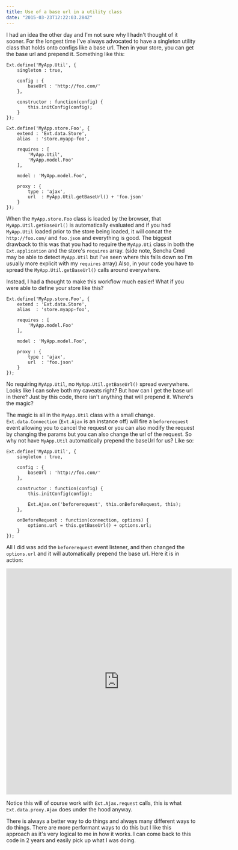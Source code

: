 ```yaml
---
title: Use of a base url in a utility class
date: "2015-03-23T12:22:03.284Z"
---
```


I had an idea the other day and I'm not sure why I hadn't thought of it sooner. For the longest time I've always advocated to have a singleton utility class that holds onto configs like a base url. Then in your store, you can get the base url and prepend it. Something like this:

    Ext.define('MyApp.Util', {
        singleton : true,

        config : {
        	baseUrl : 'http://foo.com/'
        },

        constructor : function(config) {
        	this.initConfig(config);
        }
    });

    Ext.define('MyApp.store.Foo', {
    	extend : 'Ext.data.Store',
        alias  : 'store.myapp-foo',

        requires : [
        	'MyApp.Util',
            'MyApp.model.Foo'
        ],

        model : 'MyApp.model.Foo',

        proxy : {
        	type : 'ajax',
            url  : MyApp.Util.getBaseUrl() + 'foo.json'
        }
    });

When the `MyApp.store.Foo` class is loaded by the browser, that `MyApp.Util.getBaseUrl()` is automatically evaluated and if you had `MyApp.Util` loaded prior to the store being loaded, it will concat the `http://foo.com/` and `foo.json` and everything is good. The biggest drawback to this was that you had to require the `MyApp.Uti` class in both the `Ext.application` and the store's `requires` array. (side note, Sencha Cmd may be able to detect `MyApp.Util` but I've seen where this falls down so I'm usually more explicit with my `requires` array) Also, in your code you have to spread the `MyApp.Util.getBaseUrl()` calls around everywhere.

Instead, I had a thought to make this workflow much easier! What if you were able to define your store like this?

    Ext.define('MyApp.store.Foo', {
    	extend : 'Ext.data.Store',
        alias  : 'store.myapp-foo',

        requires : [
            'MyApp.model.Foo'
        ],

        model : 'MyApp.model.Foo',

        proxy : {
        	type : 'ajax',
            url  : 'foo.json'
        }
    });

No requiring `MyApp.Util`, no `MyApp.Util.getBaseUrl()` spread everywhere. Looks like I can solve both my caveats right? But how can I get the base url in there? Just by this code, there isn't anything that will prepend it. Where's the magic?

The magic is all in the `MyApp.Util` class with a small change. `Ext.data.Connection` (`Ext.Ajax` is an instance off) will fire a `beforerequest` event allowing you to cancel the request or you can also modify the request by changing the params but you can also change the url of the request. So why not have `MyApp.Util` automatically prepend the baseUrl for us? Like so:

    Ext.define('MyApp.Util', {
      	singleton : true,

      	config : {
          	baseUrl : 'http://foo.com/'
      	},

      	constructor : function(config) {
          	this.initConfig(config);

          	Ext.Ajax.on('beforerequest', this.onBeforeRequest, this);
      	},

	    onBeforeRequest : function(connection, options) {
          	options.url = this.getBaseUrl() + options.url;
      	}
  	});

All I did was add the `beforerequest` event listener, and then changed the `options.url` and it will automatically prepend the base url. Here it is in action:

<iframe src="https://fiddle.sencha.com/fiddle/k2p" style="border: 0; width: 600px; height: 600px;"></iframe>

Notice this will of course work with `Ext.Ajax.request` calls, this is what `Ext.data.proxy.Ajax` does under the hood anyway.

There is always a better way to do things and always many different ways to do things. There are more performant ways to do this but I like this approach as it's very logical to me in how it works. I can come back to this code in 2 years and easily pick up what I was doing.
